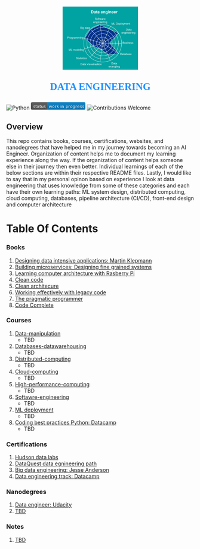 <p align="center"><img width=40% src="images/data-engineer.jpg"></p>

<p align="center" style="color:DodgerBlue; font-family:cambria; font-variant: normal; font-size:20pt; font-weight:bold; font-weight: 900">DATA ENGINEERING 
</p>

![Python](https://camo.githubusercontent.com/de59e8e9b410aa0b9479b114040c06468ef33cfc/68747470733a2f2f696d672e736869656c64732e696f2f62616467652f707974686f6e2d76332e362b2d626c75652e737667) ![Status](images/status-work-in-progress.png) ![Contributions Welcome](https://camo.githubusercontent.com/72f84692f9f89555c176bb9e0eca9cf08d97fec9/68747470733a2f2f696d672e736869656c64732e696f2f62616467652f636f6e747269627574696f6e732d77656c636f6d652d6f72616e67652e737667)


## **Overview**
This repo contains books, courses, certifications, websites, and nanodegrees that have helped me in my journey towards becoming an AI Engineer. Organization of content helps me to document my learning experience along the way. If the organization of content helps someone else in their journey then even better. Individual learnings of each of the below sections are within their respective README files. Lastly, I would like to say that in my personal opinon based on experience I look at data engineering that uses knowledge from some of these categories and each have their own learning paths: ML system design, distributed computing, cloud computing, databases, pipeline architecture (CI/CD), front-end design and computer architecture

# **Table Of Contents**

### **Books**
1. [Designing data intensive applications: Martin Klepmann](https://www.amazon.com/Designing-Data-Intensive-Applications-Reliable-Maintainable-ebook/dp/B06XPJML5D)
2. [Building microservices: Designing fine grained systems](https://www.amazon.com/Building-Microservices-Designing-Fine-Grained-Systems-ebook/dp/B00T3N7XB4/ref=pd_sim_351_1/146-4347283-5150106?_encoding=UTF8&pd_rd_i=B00T3N7XB4&pd_rd_r=e8f1b4c7-6da3-4589-8fbd-40923ccb02cb&pd_rd_w=KwEGh&pd_rd_wg=Ohg1L&pf_rd_p=04d27813-a1f2-4e7b-a32b-b5ab374ce3f9&pf_rd_r=RA2NB737AZZ3J3AEG2S8&psc=1&refRID=RA2NB737AZZ3J3AEG2S8)
3. [Learning computer architecture with Rasberry Pi](https://www.amazon.com/Learning-Computer-Architecture-Raspberry-Pi-ebook/dp/B01KW9E28Y/ref=sr_1_8?dchild=1&keywords=computer+architecture&qid=1589894097&sr=8-8)
4. [Clean code](https://www.amazon.com/Clean-Code-Handbook-Software-Craftsmanship-ebook/dp/B001GSTOAM/ref=pd_sim_351_2/144-0722830-1274514?_encoding=UTF8&pd_rd_i=B001GSTOAM&pd_rd_r=87d22fc3-8598-4fff-8d33-3ae68827273a&pd_rd_w=HqIaJ&pd_rd_wg=uo04W&pf_rd_p=6f740e39-0c25-4380-8008-7a4156dab959&pf_rd_r=776TVRZ007C1X0X75F5V&psc=1&refRID=776TVRZ007C1X0X75F5V)
4. [Clean architecure](https://www.amazon.com/Clean-Architecture-Craftsmans-Software-Structure-ebook/dp/B075LRM681/ref=sr_1_2?dchild=1&keywords=computer+architecture+with+diagrams&qid=1589894631&sr=8-2)
5. [Working effectively with legacy code](https://www.amazon.com/gp/product/B005OYHF0A?notRedirectToSDP=1&ref_=dbs_mng_calw_0&storeType=ebooks)
6. [The pragmatic programmer](https://www.amazon.com/Pragmatic-Programmer-journey-mastery-Anniversary-ebook/dp/B07VRS84D1/ref=pd_sim_351_4/144-0722830-1274514?_encoding=UTF8&pd_rd_i=B07VRS84D1&pd_rd_r=e702a12c-5f28-4cde-81fe-3c1599f6cdcc&pd_rd_w=kNNtK&pd_rd_wg=ldxJI&pf_rd_p=6f740e39-0c25-4380-8008-7a4156dab959&pf_rd_r=J488XZFG5EF0YPHDKANE&psc=1&refRID=J488XZFG5EF0YPHDKANE)
7. [Code Complete](https://www.amazon.com/Code-Complete-Developer-Best-Practices-ebook/dp/B00JDMPOSY/ref=pd_sim_351_3/144-0722830-1274514?_encoding=UTF8&pd_rd_i=B00JDMPOSY&pd_rd_r=e702a12c-5f28-4cde-81fe-3c1599f6cdcc&pd_rd_w=kNNtK&pd_rd_wg=ldxJI&pf_rd_p=6f740e39-0c25-4380-8008-7a4156dab959&pf_rd_r=J488XZFG5EF0YPHDKANE&psc=1&refRID=J488XZFG5EF0YPHDKANE)


### **Courses**
1. [Data-manipulation]()
   * TBD
2. [Databases-datawarehousing]()
   * TBD
3. [Distributed-computing]()
   * TBD
4. [Cloud-computing]()
   * TBD
5. [High-performance-computing]()
   * TBD
6. [Softawre-engineering](https://github.com/manchester9/software-engineering)
   * TBD
7. [ML deployment]()
   * TBD
8. [Coding best practices Python: Datacamp]()
   * TBD


### **Certifications**
1. [Hudson data labs]()
2. [DataQuest data egnineering path]()
3. [Big data engineering: Jesse Anderson]()
4. [Data engineering track: Datacamp]()


### **Nanodegrees**
1. [Data engineer: Udacity]()
2. [TBD]()


### **Notes**
1. [TBD]()